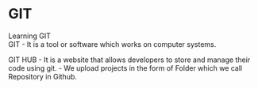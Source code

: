 # GIT
Learning GIT
<br>
GIT - It is a tool or software which works on computer systems.

GIT HUB - It is a website that allows developers to store and manage their code using git.
        - We upload projects in the form of Folder which we call Repository in Github.
